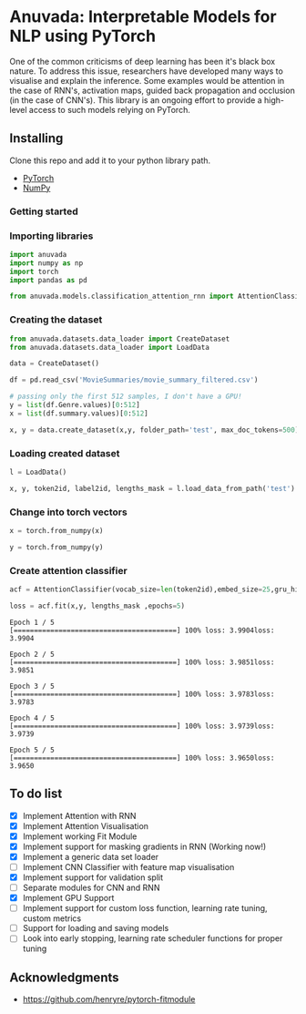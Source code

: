 # Anuvada: Interpretable Models for NLP using PyTorch

One of the common criticisms of deep learning has been it's black box nature. To address this issue, researchers have
developed many ways to visualise and explain the inference. Some examples would be attention in the case of RNN's,
activation maps, guided back propagation and occlusion (in the case of CNN's). This library is an ongoing effort to
provide a high-level access to such models relying on PyTorch.

## Installing

Clone this repo and add it to your python library path.

* [PyTorch](http://pytorch.org)
* [NumPy](http://numpy.org/)

### Getting started

### Importing libraries


```python
import anuvada
import numpy as np
import torch
import pandas as pd
```


```python
from anuvada.models.classification_attention_rnn import AttentionClassifier
```

### Creating the dataset


```python
from anuvada.datasets.data_loader import CreateDataset
from anuvada.datasets.data_loader import LoadData
```


```python
data = CreateDataset()
```


```python
df = pd.read_csv('MovieSummaries/movie_summary_filtered.csv')
```


```python
# passing only the first 512 samples, I don't have a GPU!
y = list(df.Genre.values)[0:512]
x = list(df.summary.values)[0:512]
```


```python
x, y = data.create_dataset(x,y, folder_path='test', max_doc_tokens=500)
```

### Loading created dataset


```python
l = LoadData()
```


```python
x, y, token2id, label2id, lengths_mask = l.load_data_from_path('test')
```

### Change into torch vectors


```python
x = torch.from_numpy(x)
```


```python
y = torch.from_numpy(y)
```

### Create attention classifier


```python
acf = AttentionClassifier(vocab_size=len(token2id),embed_size=25,gru_hidden=25,n_classes=len(label2id))
```


```python
loss = acf.fit(x,y, lengths_mask ,epochs=5)
```

    Epoch 1 / 5
    [========================================] 100%	loss: 3.9904loss: 3.9904

    Epoch 2 / 5
    [========================================] 100%	loss: 3.9851loss: 3.9851

    Epoch 3 / 5
    [========================================] 100%	loss: 3.9783loss: 3.9783

    Epoch 4 / 5
    [========================================] 100%	loss: 3.9739loss: 3.9739

    Epoch 5 / 5
    [========================================] 100%	loss: 3.9650loss: 3.9650



## To do list

- [x] Implement Attention with RNN
- [x] Implement Attention Visualisation
- [x] Implement working Fit Module
- [x] Implement support for masking gradients in RNN (Working now!)
- [x] Implement a generic data set loader
- [ ] Implement CNN Classifier with feature map visualisation
- [x] Implement support for validation split
- [ ] Separate modules for CNN and RNN
- [x] Implement GPU Support
- [ ] Implement support for custom loss function, learning rate tuning, custom metrics
- [ ] Support for loading and saving models
- [ ] Look into early stopping, learning rate scheduler functions for proper tuning

## Acknowledgments

* https://github.com/henryre/pytorch-fitmodule